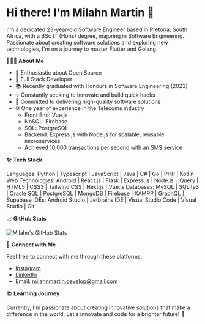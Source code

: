 # Hi there! I'm Milahn Martin 👋

I'm a dedicated 23-year-old Software Engineer based in Pretoria, South Africa, with a BSc IT (Hons) degree, majoring in Software Engineering. Passionate about creating software solutions and exploring new technologies, I'm on a journey to master Flutter and Golang.

👨🏻‍💻 **About Me**

- 🌱 Enthusiastic about Open Source
- 🚀 Full Stack Developer
- 📚 Recently graduated with Honours in Software Engineering (2023)
- 💡 Constantly seeking to innovate and build quick hacks
- 🎯 Committed to delivering high-quality software solutions
- 🌐 One year of experience in the Telecoms industry
  - Front End: Vue.js
  - NoSQL: Firebase
  - SQL: PostgreSQL
  - Backend: Express.js with Node.js for scalable, reusable microservices
  - Achieved 10,000 transactions per second with an SMS service

🛠️ **Tech Stack**

Languages: Python | Typescript | JavaScript | Java | C# | Go | PHP | Kotlin
Web Technologies: Android | React.js | Flask | Express.js | Node.js | jQuery | HTML5 | CSS3 | Tailwind CSS | Next.js | Vue.js
Databases: MySQL | SQLite3 | Oracle SQL | PostgreSQL | MongoDB | Firebase | XAMPP | GraphQL | Supabase
IDEs: Android Studio | Jetbrains IDE | Visual Studio Code | Visual Studio | Git

📈 **GitHub Stats**

![Milahn's GitHub Stats](https://github-readme-stats.vercel.app/api?username=milahnmartin&show_icons=true&theme=default)

🤝 **Connect with Me**

Feel free to connect with me through these platforms:

- [Instagram](https://www.instagram.com/milahnmartin/)
- [LinkedIn](https://www.linkedin.com/in/milahn-martin-376416203/)
- Email: milahnmartin.develop@gmail.com

📚 **Learning Journey**

Currently, I'm passionate about creating innovative solutions that make a difference in the world. Let's innovate and code for a brighter future! 🌟

